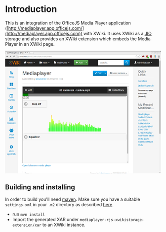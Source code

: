 # Introduction

This is an integration of the OfficeJS Media Player application ([http://mediaplayer.app.officejs.com/](http://mediaplayer.app.officejs.com)) with XWiki. It uses XWiki as a [JIO](http://www.j-io.org) storage and also provides an XWiki extension which embeds the Media Player in an XWiki page.

![Embedded Media Player](/static/mp.png?raw=true)

## Building and installing

In order to build you'll need [maven](http://maven.apache.org). Make sure you have a suitable `settings.xml` in your `.m2` directory as described [here](http://dev.xwiki.org/xwiki/bin/view/Community/Building).

* run `mvn install`
* Import the generated XAR under `mediaplayer-rjs-xwikistorage-extension/xar` to an XWiki instance.
